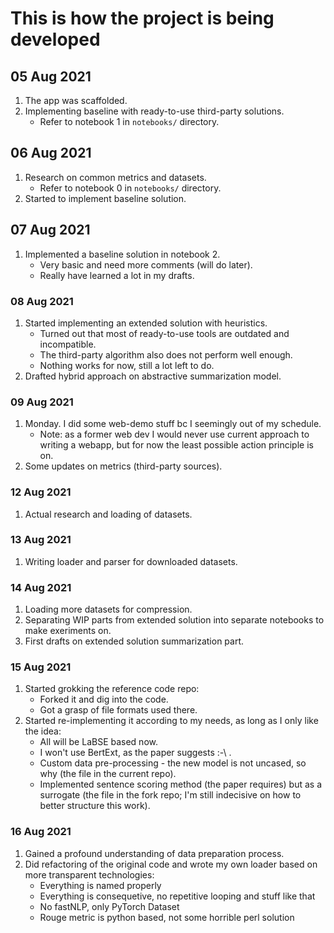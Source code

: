# This is how the project is being developed

## 05 Aug 2021
1. The app was scaffolded.
2. Implementing baseline with ready-to-use third-party solutions.
    - Refer to notebook 1 in `notebooks/` directory.

## 06 Aug 2021
1. Research on common metrics and datasets.
    - Refer to notebook 0 in `notebooks/` directory.
2. Started to implement baseline solution.

## 07 Aug 2021
1. Implemented a baseline solution in notebook 2.
    - Very basic and need more comments (will do later).
    - Really have learned a lot in my drafts.

### 08 Aug 2021
1. Started implementing an extended solution with heuristics.
    - Turned out that most of ready-to-use tools are outdated and incompatible.
    - The third-party algorithm also does not perform well enough.
    - Nothing works for now, still a lot left to do.
2. Drafted hybrid approach on abstractive summarization model.

### 09 Aug 2021
1. Monday. I did some web-demo stuff bc I seemingly out of my schedule.
    - Note: as a former web dev I would never use current approach to writing a webapp, but for now the least possible action principle is on.
2. Some updates on metrics (third-party sources).

### 12 Aug 2021
1. Actual research and loading of datasets.

### 13 Aug 2021
1. Writing loader and parser for downloaded datasets.

### 14 Aug 2021
1. Loading more datasets for compression.
2. Separating WIP parts from extended solution into separate notebooks to make exeriments on.
3. First drafts on extended solution summarization part.

### 15 Aug 2021
1. Started grokking the reference code repo:
    - Forked it and dig into the code.
    - Got a grasp of file formats used there.
2. Started re-implementing it according to my needs, as long as I only like the idea:
    - All will be LaBSE based now.
    - I won't use BertExt, as the paper suggests :-\ .
    - Custom data pre-processing - the new model is not uncased, so why (the file in the current repo).
    - Implemented sentence scoring method (the paper requires) but as a surrogate (the file in the fork repo; I'm still indecisive on how to better structure this work).

### 16 Aug 2021
1. Gained a profound understanding of data preparation process. 
2. Did refactoring of the original code and wrote my own loader based on more transparent technologies:
    - Everything is named properly
    - Everything is consequetive, no repetitive looping and stuff like that
    - No fastNLP, only PyTorch Dataset
    - Rouge metric is python based, not some horrible perl solution